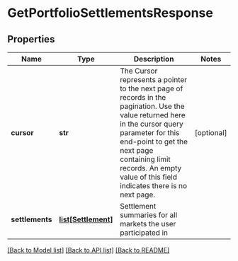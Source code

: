 # GetPortfolioSettlementsResponse

## Properties
Name | Type | Description | Notes
------------ | ------------- | ------------- | -------------
**cursor** | **str** | The Cursor represents a pointer to the next page of records in the pagination. Use the value returned here in the cursor query parameter for this end-point to get the next page containing limit records. An empty value of this field indicates there is no next page. | [optional] 
**settlements** | [**list[Settlement]**](Settlement.md) | Settlement summaries for all markets the user participated in | 

[[Back to Model list]](../README.md#documentation-for-models) [[Back to API list]](../README.md#documentation-for-api-endpoints) [[Back to README]](../README.md)

